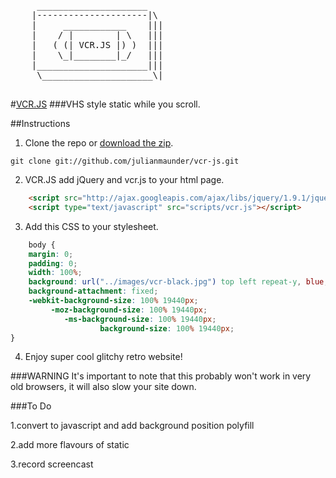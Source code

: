 <pre>
	 _____________________
	|---------------------|\
	|     ____________    |||
	|    / |        | \   |||
	|   ( (| VCR.JS |) )  |||
	|    \_|________|_/   |||
	|_____________________|||
	 \_____________________\|

</pre>

#[VCR.JS](http://julianmaunder.github.com/vhs-js/)
###VHS style static while you scroll.

##Instructions

1. Clone the repo or [download the zip](https://dl.dropbox.com/u/60943841/vcr.zip).

```
git clone git://github.com/julianmaunder/vcr-js.git
```
2. VCR.JS add jQuery and vcr.js to your html page.

```html
	<script src="http://ajax.googleapis.com/ajax/libs/jquery/1.9.1/jquery.min.js"></script>
	<script type="text/javascript" src="scripts/vcr.js"></script>
```
3. Add this CSS to your stylesheet.

```css
	body {
	margin: 0;
	padding: 0;
	width: 100%;
	background: url("../images/vcr-black.jpg") top left repeat-y, blue;
	background-attachment: fixed;
	-webkit-background-size: 100% 19440px;
		 -moz-background-size: 100% 19440px;
			-ms-background-size: 100% 19440px;
					background-size: 100% 19440px;
}
```
4. Enjoy super cool glitchy retro website!

###WARNING
It's important to note that this probably won't work in very old browsers, it will also slow your site down.

###To Do

1.convert to javascript and add background position polyfill

2.add more flavours of static

3.record screencast